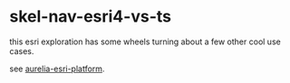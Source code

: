 # skel-nav-esri4-vs-ts

this esri exploration has some wheels turning about a few other cool use cases. 

see [aurelia-esri-platform](https://github.com/cmichaelgraham/aurelia-esri-platformtree/master#aurelia-esri-platform).

